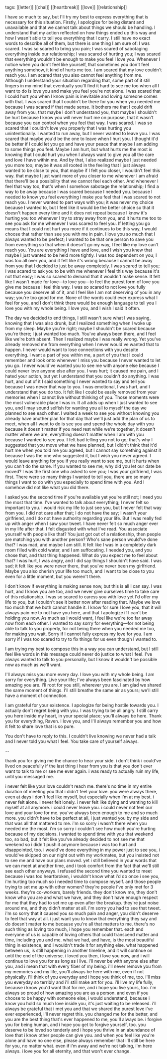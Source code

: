 tags: [[letter]] [[chai]] [[heartbreak]] [[love]] [[relationship]]

I have so much to say, but I'll try my best to express everything that is necessary for this situation. Firstly, I apologize for being distant and unavailable and that we cannot talk about things we should be handling. I understand that my action reflected on how things ended up this way and how I wasn't able to tell you everything that I carry. I still have no exact words to describe all of them, but there is one thing I am sure of: I was scared. I was so scared to bring you pain; I was scared of sabotaging everything inside our relationship; I was scared of hurting you; I was scared that everything wouldn't be enough to make you feel I love you. Whenever I notice when you don't feel like yourself, that sometimes you don't feel anything somehow, it kind of hurts me too. I am scared that my love couldn't reach you. I am scared that you also cannot feel anything from me. Although I understand your situation regarding that, some part of it still lingers in my mind that eventually you'll find it hard to see me too when all I want to do is love you and make you feel you're not alone. I was scared that I could hurt you when I know pain is inevitable and loving someone comes with that. I was scared that I couldn't be there for you when you needed me because I was scared if that made sense. It bothers me that I could drift away from you, that maybe I don't understand you, that maybe I shouldn't be hurt because I know you will never hurt me on purpose, that it wasn't because you can control when you feel that way. I was scared. I was so scared that I couldn't love you properly that I was hurting you unintentionally. I wanted to run away, but I never wanted to leave you. I was scared that maybe you'd be the one to leave when I hurt you. I thought it'd be better if I could let you go and have your peace that maybe I am adding to some things you feel. Maybe I am hurt, but what hurts me the most is knowing that I could hurt you when I always want to give you all the care and love I have within me. And by that, I also realized maybe I just needed you more too; maybe it was all rooted in the feeling that I just always wanted to be close to you, that maybe if I felt you closer, I wouldn't feel this way. that maybe I just want more of you closer to me whenever I am afraid that there'll be a possibility that we cannot feel each other. And whenever I feel that way too, that's when I somehow sabotage the relationship; I find a way to be away because I was scared because I needed you. because I needed to know you feel everything I make you feel that I was scared to not reach you. I never wanted to part ways with you; it was never my choice because I wanted to, but I feel like it would be the better choice so that it doesn't happen every time and it does not repeat because I know it's hurting you too whenever I try to stray away from you, and it hurts me too to see you ask for me whenever I was scared to feel you. If letting you go means that I could not hurt you more if it continues to be this way, I would choose that rather than see you with me in pain. I love you so much that I always wanted to be perfect; I wanted to be that one person to save you from everything so that when it doesn't go my way, I feel like my love can't reach you. You are everything I have and love, and I wish you knew that maybe I just wanted to be held more tightly. I was too dependent on you; I was too all over you, and it felt like it's wrong because I cannot be away from you that I decided to just be away completely. I was scared to tell you; I was scared to ask you to be with me whenever I feel this way because it's not that easy; I was so scared to demand that it wouldn't make sense. It felt like I wasn't made for love—to love you—to feel the purest form of love you give me because I feel this way. I was so scared to not love you fully because you deserve all of it, and I feel like I am not deserving of you in any way; you're too good for me. None of the words could ever express what I feel for you, and I don't think there would be enough language to tell you I love you with my whole being. I love you, and I wish I said it often.

The day we decided to end things, I still wasn't sure what I was saying, knowing that I was also drunk, but I realized something when I woke up from my sleep. Maybe you're right; maybe I shouldn't be scared because you're there; I just wanted too much. You've always been there, and I feel like we're both absent. Then I realized maybe I was really wrong. Yet you've already removed me from everything when I never would've wanted that to happen. I never would want to lose connections with you despite everything. I want a part of you within me, a part of you that I could remember and look onto whenever I miss you because I never wanted to let you go. I never would've wanted you to see me with anyone else because I could never love anyone else after you. I was hurt; it caused me pain, and I hated your action, but yet I understand that you couldn't do anything. I was hurt, and out of it I said something I never wanted to say and tell you because I was never that way to you. I was emotional, I was hurt, and I understand that you do too. It felt like I could be easily removed from your memories when I cannot live without thinking of you. Those moments were the most vulnerable place I was in. It all adds up when I just wanted to see you, and I may sound selfish for wanting you all to myself the day we planned to see each other. I waited a week to see you without knowing you already have another plan for that day that we'll just add the plan of us to meet, when all I want to do is see you and spend the whole day with you because it doesn't matter if you need rest while we're together, it doesn't matter where we are, everything doesn't matter when I am with you because I wanted to see you. I felt bad telling you not to go; that's why I suggested that you move what we have planned, but I didn't think that it'd hurt me when you told me you agreed, but I cannot say something against it because I was the one who suggested it, but I wish you never agreed. I would leave anything for you if you really want to see me, but it hurts when you can't do the same. If you wanted to see me, why did you let our date be moved? I was the first one who asked to see you; I was your girlfriend, I was first. There were so many things I wanted to tell you, there are so many things I want to do with you especially to spend time with you. And I somehow did not like what you did there. 

I asked you the second time if you're available yet you're still not; I need you the most that time. I've wanted to talk about everything; I never felt so important to you. I would risk my life to just see you, but I never felt that way from you. I did not care after that; I do not have the say; I wasn't your girlfriend, and I do not have authority regarding your life. But I was really fed up with anger when I saw your tweet. I have never felt so much anger ever in my life after that. I felt disgusted with what I've read. You associate yourself with people like that? You just got out of a relationship, then people are matching you with another person? Who's sane person would've done that? I was mad, and maybe I am still. It felt like I was in a completely dark room filled with cold water, and I am suffocating. I needed you, and you chose that, and that thing happened. What do you expect me to feel about that? I was hurt, I was angry, and I did say things I shouldn't have said. I was sad; it felt like you were never there, that you've never been my girlfriend. Maybe you also cherish your life too much, and I want to be close to you even for a little moment, but you weren't there. 

I don't know if everything is making sense now, but this is all I can say. I was hurt, and I know you are too, and we never give ourselves time to take care of this relationship. I was so scared to caress you with love yet I'd offer my life to you, but I couldn't see it better now after reading that. Maybe we love too much that we both cannot handle it. I know for sure I love you, that it will always pain me to not have you here, and that I apologize if I can't be holding you now. As much as I would want, I feel like we're too far away now from each other. I wanted to say sorry for everything—for not being able to talk to you properly, for not being there when you needed me too, for making you wait. Sorry if I cannot fully express my love for you. I am sorry if I was too scared to try to fix things for us even though I wanted to.

I am trying my best to compose this in a way you can understand, but I still feel like words in this message could never do justice to what I feel. I've always wanted to talk to you personally, but I know it wouldn't be possible now as much as we'll want.

I'll always miss you more every day. I love you with my whole being. I am sorry for everything. Live your life; I've always been fascinated by how amazing you are. I'll root for you still, wherever you are. I am glad we shared the same moment of things. I'll still breathe the same air as yours; we'll still have a moment of connection. 

I am grateful for your existence. I apologize for being hostile towards you. I actually don't regret being with you. I was trying to be all angry. I still carry you here inside my heart, in your special place; you'll always be here. Thank you for everything, Raven. I love you, and I'll always remember you and how it felt to share love that is so pure. 

You don't have to reply to this. I couldn't live knowing we never had a talk and I never told you what I feel. You take care of yourself always. 

--

thank you for giving me the chance to hear your side. i don't think i could've lived on peacefully if the last thing i hear from you is that you don't ever want to talk to me or see me ever again. i was ready to actually ruin my life, until you messaged me.   

i never felt like your love couldn't reach me. there's no time in my entire duration of meeting you that i didn't feel your love. you were always there, even at days i don't feel like myself, but especially when i'm at my best. i never felt alone. i never felt lonely. i never felt like dying and wanting to kill myself at all anymore. i could never leave you. i could never not feel our love and your love for me. you've always been enough to me and so much more. you didn't have to be perfect at all, i just wanted you by my side and that was all that mattered to me. i'm so sorry i wasn't there when you needed me the most. i'm so sorry i couldn't see how much you're hurting because of my decisions. i wanted to spend time with you that weekend too, so bad, but it felt like you've already decided to not see me that weekend so i didn't push it anymore because i was too hurt and disappointed, too. i would've done everything in my power just to see you, i would've skipped on our night out with my workmates, but you insisted not to see me and have our plans moved. yet i still believed in your words that we can meet at another time, and i took comfort from the fact that we'll still see each other anyways. i refused the second time you wanted to meet because i was too heartbroken, i wouldn't know what i'd do once i see you, i'm hurting too much so i needed time to compose myself. and those people trying to set me up with other women? they're people i've only met for 3 weeks. they're co-workers, barely friends. they don't know me, they don't know who you are and what we have, and they don't have enough respect for me that they had to set me up even after the breakup. they're just noise around me, and they didn't matter at all. i'm sorry you had to see that tweet. i'm so sorry that it caused you so much pain and anger, you didn't deserve to feel that way at all. i just want you to know that everything they say and do doesn't matter to me because you're all that matters to me. there's no such thing as loving too much, i hope you remember that. each and everyone of us is capable of loving others that could transcend matter and time, including you and me. what we had, and have, is the most beautiful thing in existence, and i wouldn't trade it for anything else. what happened between us, is still happening in another timeline, and it will continue on until the end of the universe. i loved you then, i love you now, and i will continue to love you for as long as i live. i'll never be with anyone else after you, and i mean that with every fiber of my being. i'll never remove you from my memories and my life, you'll always be here with me, even if not physically. i'll think of you everyday and i hope you think of me, too. i'll miss you everyday so terribly and i'll still make art for you. i'll live my life fully, because i know you'd want that for me, and i hope you live yours, too. i'm always so proud of how amazing you are as a person. and even if you choose to be happy with someone else, i would understand, because i know you hold so much love inside you, it's just waiting to be released. i'll always be grateful that i met you and that we shared the purest love i've ever experienced, i'll never regret this. you changed me for the better, and you are the best thing that's ever happened to me, you'll always be. i forgive you for being human, and i hope you get to forgive yourself, too. you deserve to be loved so tenderly and i hope you thrive in an abundance of love that i know other people can give you. and when you feel like you're alone and have no one else, please always remember that i'll still be here for you, no matter what. even if i'm away and we're not talking, i'm here always. i love you for all eternity, and that won't ever change.